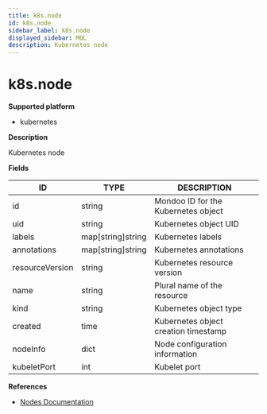 ```yaml
---
title: k8s.node
id: k8s.node
sidebar_label: k8s.node
displayed_sidebar: MQL
description: Kubernetes node
---
```


# k8s.node

**Supported platform**

- kubernetes

**Description**

Kubernetes node

**Fields**

| ID              | TYPE              | DESCRIPTION                          |
| --------------- | ----------------- | ------------------------------------ |
| id              | string            | Mondoo ID for the Kubernetes object  |
| uid             | string            | Kubernetes object UID                |
| labels          | map[string]string | Kubernetes labels                    |
| annotations     | map[string]string | Kubernetes annotations               |
| resourceVersion | string            | Kubernetes resource version          |
| name            | string            | Plural name of the resource          |
| kind            | string            | Kubernetes object type               |
| created         | time              | Kubernetes object creation timestamp |
| nodeInfo        | dict              | Node configuration information       |
| kubeletPort     | int               | Kubelet port                         |

**References**

- [Nodes Documentation](https://kubernetes.io/docs/concepts/architecture/nodes/)
